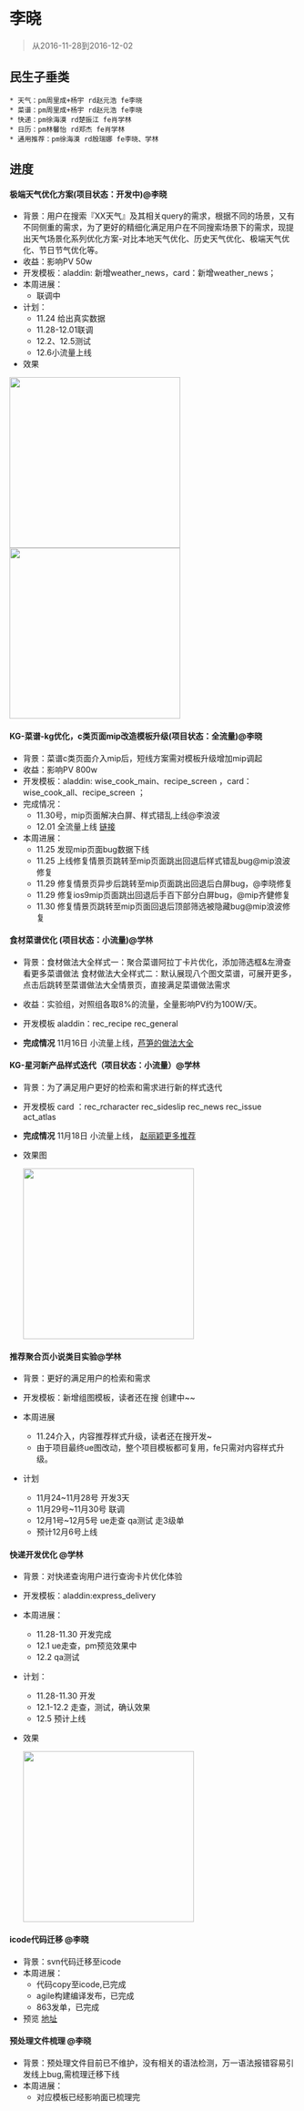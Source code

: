 # 李晓

> 从2016-11-28到2016-12-02

## 民生子垂类

    * 天气：pm周里成+杨宇 rd赵元浩 fe李晓
    * 菜谱：pm周里成+杨宇 rd赵元浩 fe李晓
    * 快递：pm徐海漠 rd楚振江 fe肖学林
    * 日历：pm林馨怡 rd郑杰 fe肖学林
    * 通用推荐：pm徐海漠 rd殷瑞娜 fe李晓、学林

## 进度



#### 极端天气优化方案(项目状态：开发中)@李晓
- 背景：用户在搜索『XX天气』及其相关query的需求，根据不同的场景，又有不同侧重的需求，为了更好的精细化满足用户在不同搜索场景下的需求，现提出天气场景化系列优化方案-对比本地天气优化、历史天气优化、极端天气优化、节日节气优化等。
- 收益：影响PV 50w
- 开发模板：aladdin: 新增weather_news，card：新增weather_news；
- 本周进展：
    - 联调中
- 计划：
    - 11.24 给出真实数据
    - 11.28-12.01联调
    - 12.2、12.5测试
    - 12.6小流量上线
- 效果

<img src="http://ala-fe.baidu.com/doc/2016-11-04/img/lixiao12/07.png" width="300px">

<img src="http://ala-fe.baidu.com/doc/2016-11-04/img/lixiao12/08.png" width="300px">
 
 
#### KG-菜谱-kg优化，c类页面mip改造模板升级(项目状态：全流量)@李晓
- 背景：菜谱c类页面介入mip后，短线方案需对模板升级增加mip调起
- 收益：影响PV 800w
- 开发模板：aladdin: wise_cook_main、recipe_screen ，card：wise_cook_all、recipe_screen ；
- 完成情况：
    - 11.30号，mip页面解决白屏、样式错乱上线@李浪波
    - 12.01 全流量上线 [链接](https://m.baidu.com/s?word=%E7%94%B5%E9%A5%AD%E7%85%B2%E7%85%AE%E6%9D%BF%E6%A0%97%E7%9A%84%E5%81%9A%E6%B3%95)
- 本周进展：
    - 11.25 发现mip页面bug数据下线
    - 11.25 上线修复情景页跳转至mip页面跳出回退后样式错乱bug@mip浪波修复
    - 11.29 修复情景页异步后跳转至mip页面跳出回退后白屏bug，@李晓修复
    - 11.29 修复ios9mip页面跳出回退后手百下部分白屏bug，@mip齐健修复
    - 11.30 修复情景页跳转至mip页面回退后顶部筛选被隐藏bug@mip浪波修复







 
#### 食材菜谱优化 (项目状态：小流量)@学林
- 背景：食材做法大全样式一：聚合菜谱阿拉丁卡片优化，添加筛选框&左滑查看更多菜谱做法
食材做法大全样式二：默认展现八个图文菜谱，可展开更多，点击后跳转至菜谱做法大全情景页，直接满足菜谱做法需求

- 收益：实验组，对照组各取8%的流量，全量影响PV约为100W/天。

- 开发模板 
    aladdin：rec_recipe rec_general
- **完成情况**
    11月16日 小流量上线，[芦笋的做法大全](https://m.baidu.com/s?word=%E8%8A%A6%E7%AC%8B%E7%9A%84%E5%81%9A%E6%B3%95%E5%A4%A7%E5%85%A8&sid=110677)
 
 
#### KG-星河新产品样式迭代（项目状态：小流量）@学林
- 背景：为了满足用户更好的检索和需求进行新的样式迭代
- 开发模板
    card ：rec_rcharacter rec_sideslip rec_news rec_issue act_atlas
- **完成情况**
    11月18日 小流量上线， [赵丽颖更多推荐](https://m.baidu.com/sf?openapi=1&dspName=iphone&from_sf=1&pd=xinghe_recommend_new&resource_id=4193&word=%E8%B5%B5%E4%B8%BD%E9%A2%96&title=%E8%B5%B5%E4%B8%BD%E9%A2%96%E6%9B%B4%E5%A4%9A%E6%8E%A8%E8%8D%90&lid=10333077470622380211&ms=1&frsrcid=30356&frorder=7)
- 效果图

  <img src="http://wiki.baidu.com/download/attachments/246189488/11.png?api=v2" width="300"/>  
 

#### 推荐聚合页小说类目实验@学林
- 背景：更好的满足用户的检索和需求
- 开发模板：新增组图模板，读者还在搜 创建中~~
- 本周进展
    - 11.24介入，内容推荐样式升级，读者还在搜开发~
    - 由于项目最终ue图改动，整个项目模板都可复用，fe只需对内容样式升级。
   
- 计划
    - 11月24~11月28号 开发3天
    - 11月29号~11月30号 联调
    - 12月1号~12月5号 ue走查 qa测试 走3级单
    - 预计12月6号上线
 
#### 快递开发优化 @学林
- 背景：对快递查询用户进行查询卡片优化体验
- 开发模板：aladdin:express_delivery
- 本周进展：
    - 11.28-11.30 开发完成
    - 12.1 ue走查，pm预览效果中
    - 12.2 qa测试
- 计划：
    - 11.28-11.30 开发
    - 12.1-12.2 走查，测试，确认效果
    - 12.5 预计上线

- 效果

  <img src="http://wiki.baidu.com/download/attachments/246189488/image2016-12-1%2011%3A7%3A9.png?api=v2" width="300"/>


#### icode代码迁移 @李晓
- 背景：svn代码迁移至icode
- 本周进展：
    - 代码copy至icode,已完成
    - agile构建编译发布，已完成
    - 863发单，已完成
- 预览
  [地址](http://icode.baidu.com/repo/baidu%2Fps-se-fe-tpl%2Faladdin-pad/files/master/tree/)


#### 预处理文件梳理 @李晓
- 背景：预处理文件目前已不维护，没有相关的语法检测，万一语法报错容易引发线上bug,需梳理迁移下线
- 本周进展：
    - 对应模板已经影响面已梳理完